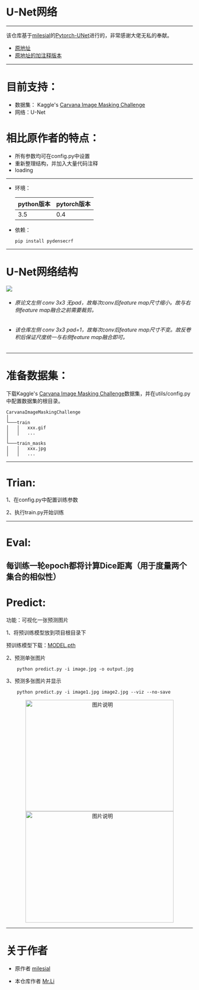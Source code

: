 # U-Net网络

----------

该仓库基于[milesial](https://github.com/milesial)的[Pytorch-UNet](https://github.com/milesial/Pytorch-UNet)进行的，非常感谢大佬无私的奉献。
 

- [原地址](https://github.com/milesial/Pytorch-UNet) 
- [原地址的加注释版本](https://github.com/bobo0810/AnnotatedNetworkModelGit/tree/master/UNet_pytorch) 

----------

 # 目前支持：

- 数据集： Kaggle's [Carvana Image Masking Challenge](https://pan.baidu.com/s/1tQI7aQ4y9k0K3qBjCnJ53Q)
- 网络：U-Net


 # 相比原作者的特点：

- 所有参数均可在config.py中设置
- 重新整理结构，并加入大量代码注释
- loading

----------

 - 环境：

    | python版本  |  pytorch版本 |
    | ----------- | ----------   |
    |  3.5  | 0.4   |
 
 - 依赖：

       pip install pydensecrf
      
----------

# U-Net网络结构

![](http://boboprivate.oss-cn-beijing.aliyuncs.com/18-9-17/659347.jpg)

- ###### 原论文左侧 conv 3x3 无pad，故每次conv后feature map尺寸缩小。故与右侧feature map融合之前需要裁剪。
- ###### 该仓库左侧 conv 3x3 pad=1，故每次conv后feature map尺寸不变。故反卷积后保证尺度统一与右侧feature map融合即可。
  

----------

# 准备数据集：
下载Kaggle's [Carvana Image Masking Challenge](https://pan.baidu.com/s/1tQI7aQ4y9k0K3qBjCnJ53Q)数据集，并在utils/config.py中配置数据集的根目录。
```
CarvanaImageMaskingChallenge
│
└───train
│   │   xxx.gif
│   │   ...
│   
└───train_masks
│   │   xxx.jpg
│   │   ...
```


----------

# Trian:

1、在config.py中配置训练参数

2、执行train.py开始训练

----------

# Eval:

每训练一轮epoch都将计算Dice距离（用于度量两个集合的相似性）
----------

# Predict:

功能：可视化一张预测图片

1、将预训练模型放到项目根目录下

预训练模型下载：[MODEL.pth](https://pan.baidu.com/s/1D_OtX16iL3aJefvOqyRWnw)

2、预测单张图片

        python predict.py -i image.jpg -o output.jpg

3、预测多张图片并显示

        python predict.py -i image1.jpg image2.jpg --viz --no-save


<div align="center">
<img src="http://boboprivate.oss-cn-beijing.aliyuncs.com/18-9-17/78620180.jpg" width="400px"  height="300px" alt="图片说明" ><img src="http://boboprivate.oss-cn-beijing.aliyuncs.com/18-9-17/22328540.jpg" width="400px"  height="300px" alt="图片说明" > 
</div>


----------

# 关于作者

- 原作者 [milesial](https://github.com/milesial)

- 本仓库作者 [Mr.Li](https://github.com/bobo0810)